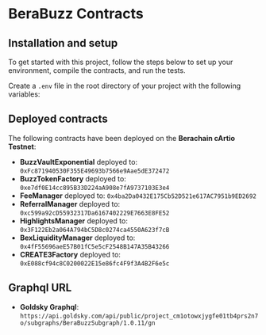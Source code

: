 # BeraBuzz Contracts

## Installation and setup

To get started with this project, follow the steps below to set up your environment, compile the contracts, and run the tests.

Create a `.env` file in the root directory of your project with the following variables:

## Deployed contracts

The following contracts have been deployed on the **Berachain cArtio Testnet**:

- **BuzzVaultExponential** deployed to: `0xFc871940530F355E49693b7566e9Aae5dE372472`
- **BuzzTokenFactory** deployed to: `0xe7df0E14cc895B33D224aA908e7fA9737103E3e4`
- **FeeManager** deployed to: `0x4ba2Da0432E175Cb52D521e617AC7951b9ED2692`
- **ReferralManager** deployed to: `0xc599a92cD55932317Da6167402229E7663E8FE52`
- **HighlightsManager** deployed to: `0x3F122Eb2a064A794bC5D8c0274ca4550A623f7cB`
- **BexLiquidityManager** deployed to: `0x4fF55696aeE57B01fC5e5cF2548B147A35B43266`
- **CREATE3Factory** deployed to: `0xE088cf94c8C0200022E15e86fc4F9f3A4B2F6e5c`

## Graphql URL

- **Goldsky Graphql**: `https://api.goldsky.com/api/public/project_cm1otowxjygfe01tb4prs2n7o/subgraphs/BeraBuzzSubgraph/1.0.11/gn`

